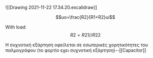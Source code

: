 ![[Drawing 2021-11-22 17.34.20.excalidraw]]

$$uo=\frac{R2}{R1+R2}ui$$

With load: $$R2=R21//R22$$

Η συχνοτική εξάρτηση οφείλεται σε εσωτερικές χορητικότητες του παλμογράφου (το φορτίο εχει συχνοτική εξάρτηση)--[[Capacitor]]
